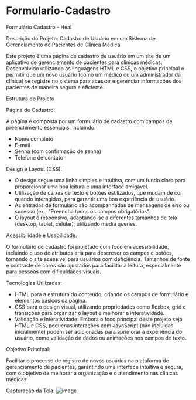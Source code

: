 # Formulario-Cadastro
Formulário Cadastro - Heal

Descrição do Projeto: Cadastro de Usuário em um Sistema de Gerenciamento de Pacientes de Clínica Médica

Este projeto é uma página de cadastro de usuário em um site de um aplicativo de gerenciamento de pacientes para clínicas médicas. Desenvolvido utilizando as linguagens HTML e CSS, o objetivo principal é permitir que um novo usuário (como um médico ou um administrador da clínica) se registre no sistema para acessar e gerenciar informações dos pacientes de maneira segura e eficiente.

Estrutura do Projeto

Página de Cadastro:

A página é composta por um formulário de cadastro com campos de preenchimento essenciais, incluindo:
- Nome completo
- E-mail
- Senha (com confirmação de senha)
- Telefone de contato

Design e Layout (CSS):

- O design segue uma linha simples e intuitiva, com um fundo claro para proporcionar uma boa leitura e uma interface amigável.
- Utilização de caixas de texto e botões estilizados, que mudam de cor quando interagidos, para garantir uma boa experiência de usuário.
- As entradas de formulário são acompanhadas de mensagens de erro ou sucesso (ex.: "Preencha todos os campos obrigatórios".
- O layout é responsivo, adaptando-se a diferentes tamanhos de tela (desktop, tablet, celular), utilizando media queries.

Acessibilidade e Usabilidade:

O formulário de cadastro foi projetado com foco em acessibilidade, incluindo o uso de atributos aria para descrever os campos e botões, tornando o site acessível para usuários com deficiência.
Tamanhos de fonte e contraste de cores são ajustados para facilitar a leitura, especialmente para pessoas com dificuldades visuais.

Tecnologias Utilizadas:

- HTML para a estrutura do conteúdo, criando os campos de formulário e elementos básicos da página.
- CSS para o design visual, utilizando propriedades como flexbox, grid e transições para organizar o layout e melhorar a interatividade.
- Validação e Interatividade: Embora o foco principal deste projeto seja HTML e CSS, pequenas interações com JavaScript (não incluídas inicialmente) podem ser adicionadas para aprimorar a experiência do usuário, como validação de dados ou animações nos campos de texto.

Objetivo Principal:

Facilitar o processo de registro de novos usuários na plataforma de gerenciamento de pacientes, garantindo uma interface intuitiva e segura, com o objetivo de melhorar a organização e o atendimento nas clínicas médicas.

Capturação da Tela: 
![image](https://github.com/user-attachments/assets/77161d18-3971-4bce-a821-5a656a06e514)
